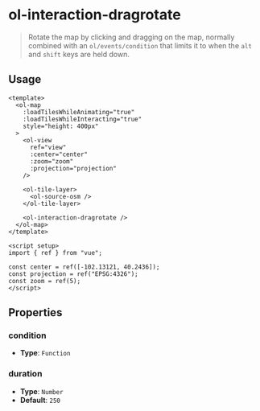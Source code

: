 # ol-interaction-dragrotate

> Rotate the map by clicking and dragging on the map, normally combined with an `ol/events/condition` that limits it to when the `alt` and `shift` keys are held down.

<script setup>
import DragRotateDemo from "@demos/DragRotateDemo.vue"
</script>

<ClientOnly>
<DragRotateDemo/>
</ClientOnly>

## Usage

```vue
<template>
  <ol-map
    :loadTilesWhileAnimating="true"
    :loadTilesWhileInteracting="true"
    style="height: 400px"
  >
    <ol-view
      ref="view"
      :center="center"
      :zoom="zoom"
      :projection="projection"
    />

    <ol-tile-layer>
      <ol-source-osm />
    </ol-tile-layer>

    <ol-interaction-dragrotate />
  </ol-map>
</template>

<script setup>
import { ref } from "vue";

const center = ref([-102.13121, 40.2436]);
const projection = ref("EPSG:4326");
const zoom = ref(5);
</script>
```

## Properties

### condition

- **Type**: `Function`

### duration

- **Type**: `Number`
- **Default**: `250`
